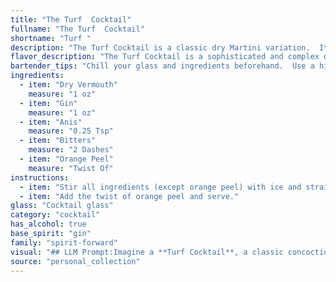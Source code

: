 ```yaml
---
title: "The Turf  Cocktail"
fullname: "The Turf  Cocktail"
shortname: "Turf "
description: "The Turf Cocktail is a classic dry Martini variation.  Its origin is shrouded in mystery, likely dating back to the early 20th century.  The addition of anise and bitters to the traditional gin and vermouth base adds complexity and intrigue to this sophisticated drink. "
flavor_description: "The Turf Cocktail is a sophisticated and complex drink.  The dry vermouth and gin provide a crisp, herbal backbone, while the anis adds a subtle licorice note.  Bitters contribute a touch of bitterness and complexity, and the orange peel offers a bright citrus aroma. The result is a well-balanced cocktail with a dry, herbal, and slightly spicy finish. "
bartender_tips: "Chill your glass and ingredients beforehand.  Use a high-quality dry vermouth, as it's the base flavor.  Don't over-shake the cocktail; a gentle stir is best to preserve the delicate aromatics.  Use fresh orange peel, and express its oils over the drink before dropping it in.  Finally, a dash of bitters adds complexity.  Enjoy! "
ingredients:
  - item: "Dry Vermouth"
    measure: "1 oz"
  - item: "Gin"
    measure: "1 oz"
  - item: "Anis"
    measure: "0.25 Tsp"
  - item: "Bitters"
    measure: "2 Dashes"
  - item: "Orange Peel"
    measure: "Twist Of"
instructions:
  - item: "Stir all ingredients (except orange peel) with ice and strain into a cocktail glass."
  - item: "Add the twist of orange peel and serve."
glass: "Cocktail glass"
category: "cocktail"
has_alcohol: true
base_spirit: "gin"
family: "spirit-forward"
visual: "## LLM Prompt:Imagine a **Turf Cocktail**, a classic concoction made with **dry vermouth, gin, anis, bitters, and an orange peel**. Describe its appearance in detail, focusing on:* **Color:** Is it clear, cloudy, or a vibrant hue?  What shades are present?* **Texture:** Is it smooth, oily, or layered?  Does it have any visible ingredients?* **Glassware:** What type of glass is it served in?  What does the glass look like?* **Garnish:** How is the orange peel presented?  Is it twisted, flamed, or simply floating?* **Overall impression:** What kind of mood or atmosphere does the visual appearance evoke?  Is it elegant, refreshing, or intriguing? "
source: "personal_collection"
---
```


